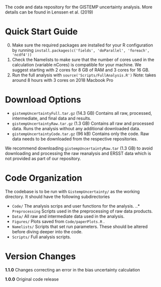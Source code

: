 The code and data repository for the GISTEMP uncertainty analysis. More details can be found in Lenssen et al. (2019)

# Quick Start Guide
0. Make sure the required packages are installed for your R configuration by running
```install.packages(c('fields', 'doParallel', 'foreach', 'ncdf4'))```
1. Check the Namelists to make sure that the number of cores used in the calculation (variable nCores) is compatible for your machine. We suggest starting with 2 cores for 8 GB of RAM and 3 cores for 16 GB.
2. Run the full analysis with `source('Scripts/FullAnalysis.R')` Note: takes around 8 hours with 3 cores on 2018 Macbook Pro

# Download Options
* `gistempUncertaintyFull.tar.gz` (14.3 GB) Contains all raw, processed, intermediate, and final data and results.
* `gistempUncertaintyRaw.tar.gz` (1.3 GB) Contains all raw and processed data. Runs the analysis without any additional downloaded data.
* `gistempUncertaintyCode.tar.gz` (96 kB) Contains only the code. Raw data needs to be downloaded from the respective repositories.

We recommend downloading `gistempUncertaintyRaw.tar` (1.3 GB) to avoid downloading and processing the raw reanalysis and ERSST data which is not provided as part of our repository. 

# Code Organization

The codebase is to be run with `GistempUncertainty/` as the working directory. It should have the following subdirectories

* `Code/` The analysis scrips and user functions for the analysis.
..* `Preprocessing` Scripts used in the preprocessing of raw data products.
* `Data/` All raw and intermediate data used in the analysis.
* `Figures/` Plots saved from `Code/paperPlots.R` .
* `Namelists/` Scripts that set run parameters. These should be altered before diving deeper into the code.
* `Scripts/` Full analysis scripts.


# Version Changes

**1.1.0** Changes correcting an error in the bias uncertainty calculation

**1.0.0** Original code release
